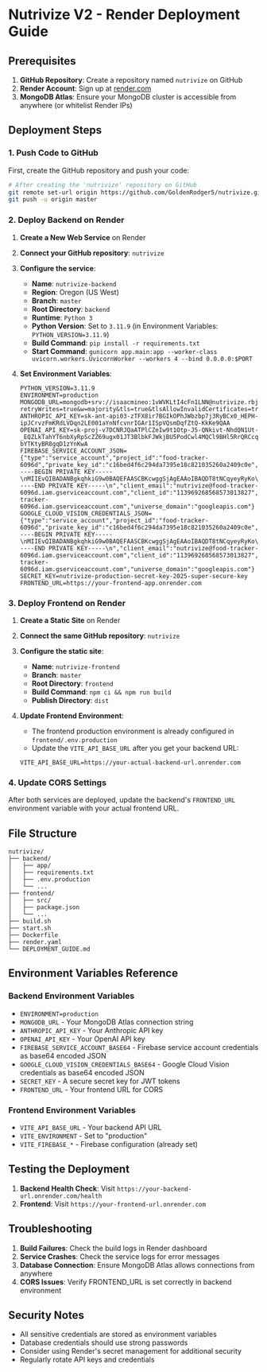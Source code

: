 # Nutrivize V2 - Render Deployment Guide

## Prerequisites

1. **GitHub Repository**: Create a repository named `nutrivize` on GitHub
2. **Render Account**: Sign up at [render.com](https://render.com)
3. **MongoDB Atlas**: Ensure your MongoDB cluster is accessible from anywhere (or whitelist Render IPs)

## Deployment Steps

### 1. Push Code to GitHub

First, create the GitHub repository and push your code:

```bash
# After creating the 'nutrivize' repository on GitHub
git remote set-url origin https://github.com/GoldenRodger5/nutrivize.git
git push -u origin master
```

### 2. Deploy Backend on Render

1. **Create a New Web Service** on Render
2. **Connect your GitHub repository**: `nutrivize`
3. **Configure the service**:
   - **Name**: `nutrivize-backend`
   - **Region**: Oregon (US West)
   - **Branch**: `master`
   - **Root Directory**: `backend`
   - **Runtime**: `Python 3`
   - **Python Version**: Set to `3.11.9` (in Environment Variables: `PYTHON_VERSION=3.11.9`)
   - **Build Command**: `pip install -r requirements.txt`
   - **Start Command**: `gunicorn app.main:app --worker-class uvicorn.workers.UvicornWorker --workers 4 --bind 0.0.0.0:$PORT`

4. **Set Environment Variables**:
   ```
   PYTHON_VERSION=3.11.9
   ENVIRONMENT=production
   MONGODB_URL=mongodb+srv://isaacmineo:1vWVKLtI4cFn1LNN@nutrivize.rbj6ly6.mongodb.net/nutrivize_v2?retryWrites=true&w=majority&tls=true&tlsAllowInvalidCertificates=true
   ANTHROPIC_API_KEY=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
   OPENAI_API_KEY=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
   FIREBASE_SERVICE_ACCOUNT_JSON={"type":"service_account","project_id":"food-tracker-6096d","private_key_id":"c16bed4f6c294da7395e18c821035260a2409c0e","private_key":"-----BEGIN PRIVATE KEY-----\nMIIEvQIBADANBgkqhkiG9w0BAQEFAASCBKcwggSjAgEAAoIBAQDT8tNCqyeyRyKo\nmLha1MODrEpofWAtSy1ovEnUBJXFfWglNV4axm3CG79mD6W9ILT3T3cZ+zMV/9EY\npM79sSLj4RA7zex+OwkukmGFXgpzms0fVDjXnEitMManPfxNi4ioxLAQdx/LCsOM\nXmNlIo7XuDiX4wk6LzTZ/Z5fmlAcQQA10ZcLJxAXTnZAYCbNdz2OiGXMgvZK33R3\nUYBc/ApvegKtXiaWraMsZ6cwRh0ncDTlZ+QHJBrL3zH7mY8ZpQO/hL0g1YpQ998r\nLb5Nwb9cWKROaoL5mobbpArikIsfsp9Vvu0sLJpzXu7Uyh8Vt3skwjrLAalTZYTw\n1mjllTndAgMBAAECggEADgsfR5UvopBnRRe/0pGzPE/eKxSjmsMW1ZAkR155mtK3\nlwxbzLDF9QA03mS+Oc0Nyi7QJXIpIGJvtSi2Z/jX5vsZDqost71E20eEgeG8fFlC\nRIeM4wk0usUDywqmydYrZ+m6AMOwrgA4lMRsSypon8KFFwtKdG1MT/70aQ4NRzhC\nDmWxXgxeYs9Q3w/YxFsH7kQp38FRtL7jiGuKkZNaA9igUhRtVvjEQ4jauXv/pFqd\nad3EE1aZAQgCX5EHhFNC9WTLGnOWPoaBU2nAVG9k4UupxxJ61ZaXI7vh3CbfHVav\nivajaVMvKkOBHPAT7r93RG5W68r3JFuEa1O+TXWdwQKBgQDzx5R5DZwysL0bcM+K\nCmW2Bi8PTMT9GrwcHvxTODA8cABkFWY9Tw05IdqsrvCH1ac13f44EANJ+S0tDw/2\nbdLSiYhjHuy0dAueeasl7u6JEJ+8LRwuX9xinmxv/l+N++WkV561X3GuVzsLTdOJ\nuNjHruhTG3QHvzgmSuPSipvPjwKBgQDeksHxDzhyGz4hjnAUfx5jVFKh6s1bTnnT\nSs3s+8ruxrlTokDD0h00fl0p6FGmRv5HxduMxdOvK63bWfGAximspQWQ8xVQ7Yb0\npepSTIrJZzu+dyyjW8f0qAEh3pVAzmCARaM85T5KBSfvMpDZWLU4ayUS2wVAdpdA\ncBP6FMDp0wKBgGSyWRsTyySJKuQt2hycJN1meoPoYyplo7Q9/F5nxE0CuracvEmw\n4LZrzIcuD/8b+uDeXQdNXf5tZgLJyP8y6DW9R9Ah0wbLNI12loKpynBlpIW3YH+r\naz51UDeGrHPazEXxR4aF8VBhiesmb63g4/K/xgmmOmyEyS3QG4E5bhjzAoGAMf+B\ntacXpPpdsKgQoWoU53dPwLPAQdyVHVPWgn/ljFHz28e9CMAwc1RXlUxs2w9jm7fk\no/DkppsHSRkhWS4qum+vmmogxbc188s5ohczrh6UmyqmSmQZvOnopzUbDh3OK8J4\n8vsETRhvahpP06NLwkq/X0b4HQ0G2SDUO/9hfqUCgYEAgPA5pn7wARH09tI+Rwj1\npMm5XXt32zNPJJIfVCVXKQt2SVbAqNxk9nuJ9RqgEWtHnUuJgHoMo43+SuGGDG0x\nDhfQuH6zySAz9fwEIu9YvnrwJPJv4xQaWjavpmWyxjnzZzM78BtA0HcLx/ayIKEH\n4b4bMk5bfApbyzXqlgY/Cik=\n-----END PRIVATE KEY-----\n","client_email":"nutrivize@food-tracker-6096d.iam.gserviceaccount.com","client_id":"113969268568573013827","auth_uri":"https://accounts.google.com/o/oauth2/auth","token_uri":"https://oauth2.googleapis.com/token","auth_provider_x509_cert_url":"https://www.googleapis.com/oauth2/v1/certs","client_x509_cert_url":"https://www.googleapis.com/robot/v1/metadata/x509/nutrivize%40food-tracker-6096d.iam.gserviceaccount.com","universe_domain":"googleapis.com"}
   GOOGLE_CLOUD_VISION_CREDENTIALS_JSON={"type":"service_account","project_id":"food-tracker-6096d","private_key_id":"c16bed4f6c294da7395e18c821035260a2409c0e","private_key":"-----BEGIN PRIVATE KEY-----\nMIIEvQIBADANBgkqhkiG9w0BAQEFAASCBKcwggSjAgEAAoIBAQDT8tNCqyeyRyKo\nmLha1MODrEpofWAtSy1ovEnUBJXFfWglNV4axm3CG79mD6W9ILT3T3cZ+zMV/9EY\npM79sSLj4RA7zex+OwkukmGFXgpzms0fVDjXnEitMManPfxNi4ioxLAQdx/LCsOM\nXmNlIo7XuDiX4wk6LzTZ/Z5fmlAcQQA10ZcLJxAXTnZAYCbNdz2OiGXMgvZK33R3\nUYBc/ApvegKtXiaWraMsZ6cwRh0ncDTlZ+QHJBrL3zH7mY8ZpQO/hL0g1YpQ998r\nLb5Nwb9cWKROaoL5mobbpArikIsfsp9Vvu0sLJpzXu7Uyh8Vt3skwjrLAalTZYTw\n1mjllTndAgMBAAECggEADgsfR5UvopBnRRe/0pGzPE/eKxSjmsMW1ZAkR155mtK3\nlwxbzLDF9QA03mS+Oc0Nyi7QJXIpIGJvtSi2Z/jX5vsZDqost71E20eEgeG8fFlC\nRIeM4wk0usUDywqmydYrZ+m6AMOwrgA4lMRsSypon8KFFwtKdG1MT/70aQ4NRzhC\nDmWxXgxeYs9Q3w/YxFsH7kQp38FRtL7jiGuKkZNaA9igUhRtVvjEQ4jauXv/pFqd\nad3EE1aZAQgCX5EHhFNC9WTLGnOWPoaBU2nAVG9k4UupxxJ61ZaXI7vh3CbfHVav\nivajaVMvKkOBHPAT7r93RG5W68r3JFuEa1O+TXWdwQKBgQDzx5R5DZwysL0bcM+K\nCmW2Bi8PTMT9GrwcHvxTODA8cABkFWY9Tw05IdqsrvCH1ac13f44EANJ+S0tDw/2\nbdLSiYhjHuy0dAueeasl7u6JEJ+8LRwuX9xinmxv/l+N++WkV561X3GuVzsLTdOJ\nuNjHruhTG3QHvzgmSuPSipvPjwKBgQDeksHxDzhyGz4hjnAUfx5jVFKh6s1bTnnT\nSs3s+8ruxrlTokDD0h00fl0p6FGmRv5HxduMxdOvK63bWfGAximspQWQ8xVQ7Yb0\npepSTIrJZzu+dyyjW8f0qAEh3pVAzmCARaM85T5KBSfvMpDZWLU4ayUS2wVAdpdA\ncBP6FMDp0wKBgGSyWRsTyySJKuQt2hycJN1meoPoYyplo7Q9/F5nxE0CuracvEmw\n4LZrzIcuD/8b+uDeXQdNXf5tZgLJyP8y6DW9R9Ah0wbLNI12loKpynBlpIW3YH+r\naz51UDeGrHPazEXxR4aF8VBhiesmb63g4/K/xgmmOmyEyS3QG4E5bhjzAoGAMf+B\ntacXpPpdsKgQoWoU53dPwLPAQdyVHVPWgn/ljFHz28e9CMAwc1RXlUxs2w9jm7fk\no/DkppsHSRkhWS4qum+vmmogxbc188s5ohczrh6UmyqmSmQZvOnopzUbDh3OK8J4\n8vsETRhvahpP06NLwkq/X0b4HQ0G2SDUO/9hfqUCgYEAgPA5pn7wARH09tI+Rwj1\npMm5XXt32zNPJJIfVCVXKQt2SVbAqNxk9nuJ9RqgEWtHnUuJgHoMo43+SuGGDG0x\nDhfQuH6zySAz9fwEIu9YvnrwJPJv4xQaWjavpmWyxjnzZzM78BtA0HcLx/ayIKEH\n4b4bMk5bfApbyzXqlgY/Cik=\n-----END PRIVATE KEY-----\n","client_email":"nutrivize@food-tracker-6096d.iam.gserviceaccount.com","client_id":"113969268568573013827","auth_uri":"https://accounts.google.com/o/oauth2/auth","token_uri":"https://oauth2.googleapis.com/token","auth_provider_x509_cert_url":"https://www.googleapis.com/oauth2/v1/certs","client_x509_cert_url":"https://www.googleapis.com/robot/v1/metadata/x509/nutrivize%40food-tracker-6096d.iam.gserviceaccount.com","universe_domain":"googleapis.com"}
   SECRET_KEY=nutrivize-production-secret-key-2025-super-secure-key
   FRONTEND_URL=https://your-frontend-app.onrender.com
   ```

### 3. Deploy Frontend on Render

1. **Create a Static Site** on Render
2. **Connect the same GitHub repository**: `nutrivize`
3. **Configure the static site**:
   - **Name**: `nutrivize-frontend`
   - **Branch**: `master`
   - **Root Directory**: `frontend`
   - **Build Command**: `npm ci && npm run build`
   - **Publish Directory**: `dist`

4. **Update Frontend Environment**:
   - The frontend production environment is already configured in `frontend/.env.production`
   - Update the `VITE_API_BASE_URL` after you get your backend URL:
   ```
   VITE_API_BASE_URL=https://your-actual-backend-url.onrender.com
   ```

### 4. Update CORS Settings

After both services are deployed, update the backend's `FRONTEND_URL` environment variable with your actual frontend URL.

## File Structure

```
nutrivize/
├── backend/
│   ├── app/
│   ├── requirements.txt
│   ├── .env.production
│   └── ...
├── frontend/
│   ├── src/
│   ├── package.json
│   └── ...
├── build.sh
├── start.sh
├── Dockerfile
├── render.yaml
└── DEPLOYMENT_GUIDE.md
```

## Environment Variables Reference

### Backend Environment Variables
- `ENVIRONMENT=production`
- `MONGODB_URL` - Your MongoDB Atlas connection string
- `ANTHROPIC_API_KEY` - Your Anthropic API key
- `OPENAI_API_KEY` - Your OpenAI API key
- `FIREBASE_SERVICE_ACCOUNT_BASE64` - Firebase service account credentials as base64 encoded JSON
- `GOOGLE_CLOUD_VISION_CREDENTIALS_BASE64` - Google Cloud Vision credentials as base64 encoded JSON
- `SECRET_KEY` - A secure secret key for JWT tokens
- `FRONTEND_URL` - Your frontend URL for CORS

### Frontend Environment Variables
- `VITE_API_BASE_URL` - Your backend API URL
- `VITE_ENVIRONMENT` - Set to "production"
- `VITE_FIREBASE_*` - Firebase configuration (already set)

## Testing the Deployment

1. **Backend Health Check**: Visit `https://your-backend-url.onrender.com/health`
2. **Frontend**: Visit `https://your-frontend-url.onrender.com`

## Troubleshooting

1. **Build Failures**: Check the build logs in Render dashboard
2. **Service Crashes**: Check the service logs for error messages
3. **Database Connection**: Ensure MongoDB Atlas allows connections from anywhere
4. **CORS Issues**: Verify FRONTEND_URL is set correctly in backend environment

## Security Notes

- All sensitive credentials are stored as environment variables
- Database credentials should use strong passwords
- Consider using Render's secret management for additional security
- Regularly rotate API keys and credentials
